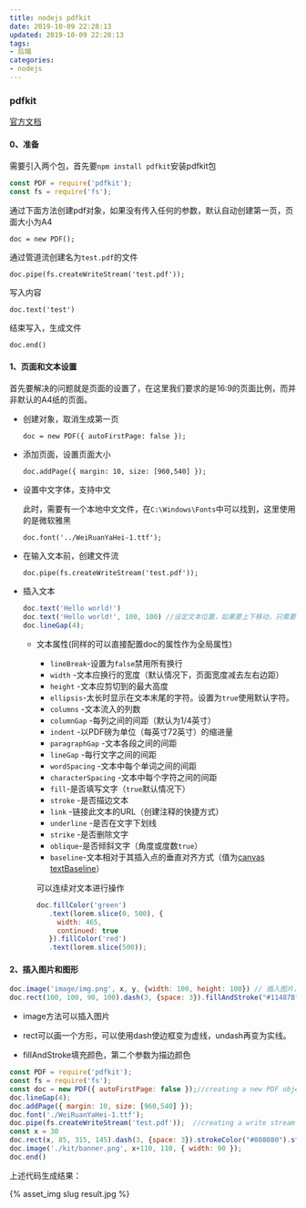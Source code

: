 ```yaml
---
title: nodejs pdfkit
date: 2019-10-09 22:28:13
updated: 2019-10-09 22:28:13
tags:
- 后端
categories:
- nodejs
---
```


### pdfkit

[官方文档](http://pdfkit.org/)

#### 0、准备

需要引入两个包，首先要`npm install pdfkit`安装pdfkit包

```javascript
const PDF = require('pdfkit');
const fs = require('fs');
```

通过下面方法创建pdf对象，如果没有传入任何的参数，默认自动创建第一页，页面大小为A4

`doc = new PDF();`

通过管道流创建名为`test.pdf`的文件

`doc.pipe(fs.createWriteStream('test.pdf')); `

写入内容

`doc.text('test')`

结束写入，生成文件

`doc.end()`

#### 1、页面和文本设置

首先要解决的问题就是页面的设置了，在这里我们要求的是16:9的页面比例，而并非默认的A4纸的页面。

- 创建对象，取消生成第一页

  `doc = new PDF({ autoFirstPage: false });`

- 添加页面，设置页面大小

  `doc.addPage({ margin: 10, size: [960,540] });`

- 设置中文字体，支持中文

  此时，需要有一个本地中文文件，在`C:\Windows\Fonts`中可以找到，这里使用的是微软雅黑

  `doc.font('../WeiRuanYaHei-1.ttf');`

- 在输入文本前，创建文件流

  `doc.pipe(fs.createWriteStream('test.pdf'));`

- 插入文本

  ```javascript
  doc.text('Hello world!')
  doc.text('Hello world!', 100, 100) //设定文本位置，如果要上下移动，只需要使用您要移动的行数（默认为1）调用moveDownor moveUp方法。
  doc.lineGap(4);
  ```

  - 文本属性(同样的可以直接配置doc的属性作为全局属性)

    - `lineBreak`-设置为`false`禁用所有换行
    - `width` -文本应换行的宽度（默认情况下，页面宽度减去左右边距）
    - `height` -文本应剪切到的最大高度
    - `ellipsis`-太长时显示在文本末尾的字符。设置为`true`使用默认字符。
    - `columns` -文本流入的列数
    - `columnGap` -每列之间的间距（默认为1/4英寸）
    - `indent` -以PDF磅为单位（每英寸72英寸）的缩进量
    - `paragraphGap` -文本各段之间的间距
    - `lineGap` -每行文字之间的间距
    - `wordSpacing` -文本中每个单词之间的间距
    - `characterSpacing` -文本中每个字符之间的间距
    - `fill`-是否填写文字（`true`默认情况下）
    - `stroke` -是否描边文本
    - `link` -链接此文本的URL（创建注释的快捷方式）
    - `underline` -是否在文字下划线
    - `strike` -是否删除文字
    - `oblique`-是否倾斜文字（角度或度数`true`）
    - `baseline`-文本相对于其插入点的垂直对齐方式（值为[canvas textBaseline](https://www.w3schools.com/tags/canvas_textbaseline.asp)）

    可以连续对文本进行操作

    ```javascript
    doc.fillColor('green')
       .text(lorem.slice(0, 500), {
         width: 465,
         continued: true
       }).fillColor('red')
       .text(lorem.slice(500));
    ```

#### 2、插入图片和图形

```javascript
doc.image('image/img.png', x, y, {width: 100, height: 100}) // 插入图片，并设置图片大小
doc.rect(100, 100, 90, 100).dash(3, {space: 3}).fillAndStroke("#11487B"); // 在（100， 100）处，画一个90*100的方形，并用#11487B颜色填充，设置边框为曲线，space为线条长度。
```

- image方法可以插入图片

- rect可以画一个方形，可以使用dash使边框变为虚线，undash再变为实线。
- fillAndStroke填充颜色，第二个参数为描边颜色

```javascript
const PDF = require('pdfkit');
const fs = require('fs');
const doc = new PDF({ autoFirstPage: false });//creating a new PDF object
doc.lineGap(4);
doc.addPage({ margin: 10, size: [960,540] });
doc.font('./WeiRuanYaHei-1.ttf');
doc.pipe(fs.createWriteStream('test.pdf'));  //creating a write stream
const x = 30
doc.rect(x, 85, 315, 145).dash(3, {space: 3}).strokeColor("#808080").stroke();
doc.image('./kit/banner.png', x+110, 110, { width: 90 });
doc.end()
```

上述代码生成结果：

{% asset_img slug result.jpg %}



